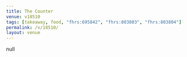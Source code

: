 ```yaml
---
title: The Counter
venue: v18510
tags: [takeaway, food, "fhrs:695842", "fhrs:803803", "fhrs:803804"]
permalink: /v/18510/
layout: venue
---
```

null